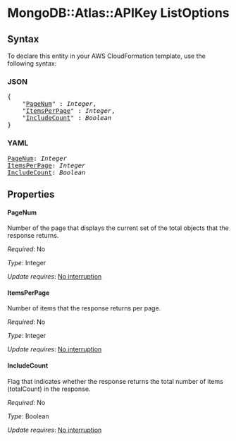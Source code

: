 # MongoDB::Atlas::APIKey ListOptions

## Syntax

To declare this entity in your AWS CloudFormation template, use the following syntax:

### JSON

<pre>
{
    "<a href="#pagenum" title="PageNum">PageNum</a>" : <i>Integer</i>,
    "<a href="#itemsperpage" title="ItemsPerPage">ItemsPerPage</a>" : <i>Integer</i>,
    "<a href="#includecount" title="IncludeCount">IncludeCount</a>" : <i>Boolean</i>
}
</pre>

### YAML

<pre>
<a href="#pagenum" title="PageNum">PageNum</a>: <i>Integer</i>
<a href="#itemsperpage" title="ItemsPerPage">ItemsPerPage</a>: <i>Integer</i>
<a href="#includecount" title="IncludeCount">IncludeCount</a>: <i>Boolean</i>
</pre>

## Properties

#### PageNum

Number of the page that displays the current set of the total objects that the response returns.

_Required_: No

_Type_: Integer

_Update requires_: [No interruption](https://docs.aws.amazon.com/AWSCloudFormation/latest/UserGuide/using-cfn-updating-stacks-update-behaviors.html#update-no-interrupt)

#### ItemsPerPage

Number of items that the response returns per page.

_Required_: No

_Type_: Integer

_Update requires_: [No interruption](https://docs.aws.amazon.com/AWSCloudFormation/latest/UserGuide/using-cfn-updating-stacks-update-behaviors.html#update-no-interrupt)

#### IncludeCount

Flag that indicates whether the response returns the total number of items (totalCount) in the response.

_Required_: No

_Type_: Boolean

_Update requires_: [No interruption](https://docs.aws.amazon.com/AWSCloudFormation/latest/UserGuide/using-cfn-updating-stacks-update-behaviors.html#update-no-interrupt)

